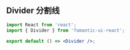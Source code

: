 ## Divider 分割线

```jsx
import React from 'react';
import { Divider } from 'fomantic-ui-react';

export default () => <Divider />;
```

<API src="@/divider/Divider.tsx"></API>
